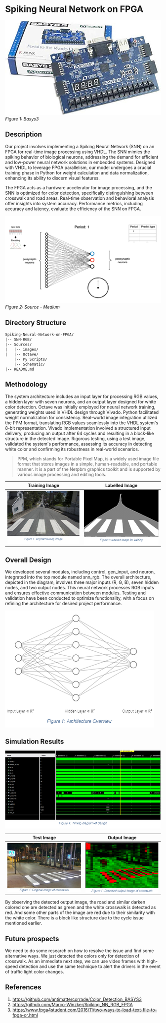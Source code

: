 # Spiking Neural Network on FPGA

![Alt text](Sources/images/basys3.png)
*Figure 1: Basys3*
## Description

Our project involves implementing a Spiking Neural Network (SNN) on an FPGA for real-time image processing using VHDL. The SNN mimics the spiking behavior of biological neurons, addressing the demand for efficient and low-power neural network solutions in embedded systems. Designed with VHDL to leverage FPGA parallelism, our model undergoes a crucial training phase in Python for weight calculation and data normalization, enhancing its ability to discern visual features.

The FPGA acts as a hardware accelerator for image processing, and the SNN is optimized for color detection, specifically distinguishing between crosswalk and road areas. Real-time observation and behavioral analysis offer insights into system accuracy. Performance metrics, including accuracy and latency, evaluate the efficiency of the SNN on FPGA.

![Alt text](Sources/images/snn.gif)
*Figure 2: Source - Medium*

## Directory Structure
```
Spiking-Neural-Network-on-FPGA/
|-- SNN-RGB/
|-- Sources/
|   |-- images/
|   |-- Octave/
    |-- Py Scripts/
    |-- Schematic/
|-- README.md
```

## Methodology
The system architecture includes an input layer for processing RGB values, a hidden layer with seven neurons, and an output layer designed for white color detection. Octave was initially employed for neural network training, generating weights used in VHDL design through Vivado. Python facilitated weight normalization for consistency. Real-world image integration utilized the PPM format, translating RGB values seamlessly into the VHDL system's 8-bit representation. Vivado implementation involved a structured input delivery, producing an output after 64 cycles and resulting in a block-like structure in the detected image. Rigorous testing, using a test image, validated the system's performance, assessing its accuracy in detecting white color and confirming its robustness in real-world scenarios.
> PPM, which stands for Portable Pixel Map, is a widely used image file format that stores images in a simple, human-readable, and portable manner. It is a part of the Netpbm graphics toolkit and is supported by various image processing and editing tools.

| Training Image | Labelled Image |
| --------------- | ----------------- |
| ![Training Image](Sources/images/image.png) | ![Labelled Image](Sources/images/image-1.png) |

## Overall Design
We developed several modules, including control, gen_input, and neuron, integrated into the top module named snn_rgb. The overall architecture, depicted in the diagram, involves three major inputs (R, G, B), seven hidden nodes, and two output nodes. This neural network processes RGB inputs and ensures effective communication between modules. Testing and validation have been conducted to optimize functionality, with a focus on refining the architecture for desired project performance.

![Alt text](Sources/images/image-2.png)

## Simulation Results

![Alt text](Sources/images/image-3.png)

| Test Image | Output Image |
| --------------- | ----------------- |
| ![TestImage](Sources/images/image-5.png) | ![Output Image](Sources/images/image-4.png) |

By observing the detected output image, the road and similar darken colored one are detected as green and the white crosswalk is detected as red. And some other parts of the image are red due to their similarity with the white color. There is a block like structure due to the cycle issue mentioned earlier.

## Future prospects
We need to do some research on how to resolve the issue and find some alternative ways. We just detected the colors only for detection of crosswalk. As an immediate next step, we can use video frames with high-speed detection and use the same technique to alert the drivers in the event of traffic light color changes. 

## References
1. https://github.com/antimattercorrade/Color_Detection_BASYS3
2.	https://github.com/Marco-Winzker/Spiking_NN_RGB_FPGA
3.	https://www.fpga4student.com/2016/11/two-ways-to-load-text-file-to-fpga-or.html
